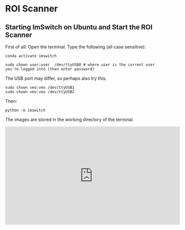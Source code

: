# ROI Scanner

## Starting ImSwitch on Ubuntu and Start the ROI Scanner

First of all: Open the terminal. Type the following (all case sensitive):

```
conda activate imswitch

sudo chown user:user  /dev/ttyUSB0 # where user is the current user you're logged into (then enter password)
```

The USB port may differ, so perhaps also try this:
```
sudo chown veo:veo /dev/ttyUSB1
sudo chown veo:veo /dev/ttyUSB2
```

Then:

```
python -m imswitch
```

The images are stored in the working directory of the terminal.


<iframe width="560" height="315" src="https://www.youtube.com/embed/WATAgUStyF0" title="YouTube video player" frameborder="0" allow="accelerometer; autoplay; clipboard-write; encrypted-media; gyroscope; picture-in-picture; web-share" allowfullscreen></iframe>
